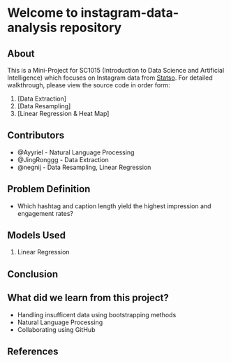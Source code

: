# Welcome to instagram-data-analysis repository 

## About 

This is a Mini-Project for SC1015 (Introduction to Data Science and Artificial Intelligence) which focuses on Instagram data from [Statso](https://statso.io/instagram-reach-analysis-case-study/). For detailed walkthrough, please view the source code in order form: 

1. [Data Extraction]
2. [Data Resampling]
3. [Linear Regression & Heat Map]

## Contributors 

- @Ayyriel - Natural Language Processing 
- @JingRonggg - Data Extraction 
- @negnij - Data Resampling, Linear Regression  

## Problem Definition 
- Which hashtag and caption length yield the highest impression and engagement rates? 

## Models Used 

1. Linear Regression 

## Conclusion 

## What did we learn from this project? 
- Handling insufficent data using bootstrapping methods 
- Natural Language Processing 
- Collaborating using GitHub 

## References 